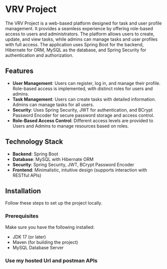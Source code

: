 # VRV Project

The VRV Project is a web-based platform designed for task and user profile management. It provides a seamless experience by offering role-based access to users and administrators. The platform allows users to create, update, and view tasks, while admins can manage tasks and user profiles with full access. The application uses Spring Boot for the backend, Hibernate for ORM, MySQL as the database, and Spring Security for authentication and authorization.

## Features

- **User Management**: Users can register, log in, and manage their profile. Role-based access is implemented, with distinct roles for users and admins.
- **Task Management**: Users can create tasks with detailed information. Admins can manage tasks for all users.
- **Security**: Uses Spring Security, JWT for authentication, and BCrypt Password Encoder for secure password storage and access control.
- **Role-Based Access Control**: Different access levels are provided to Users and Admins to manage resources based on roles.

## Technology Stack

- **Backend**: Spring Boot
- **Database**: MySQL with Hibernate ORM
- **Security**: Spring Security, JWT, BCrypt Password Encoder
- **Frontend**: Minimalistic, intuitive design (supports interaction with RESTful APIs)

## Installation

Follow these steps to set up the project locally.

### Prerequisites

Make sure you have the following installed:

- JDK 17 (or later)
- Maven (for building the project)
- MySQL Database Server

### Use my hosted Url and postman APIs

